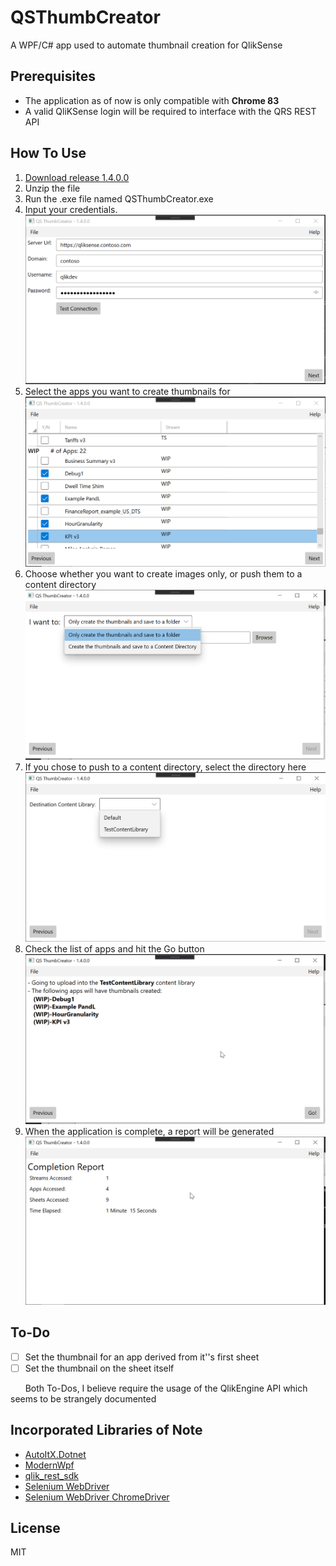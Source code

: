 # QSThumbCreator
A WPF/C# app used to automate thumbnail creation for QlikSense

## Prerequisites
- The application as of now is only compatible with **Chrome 83**
- A valid QliKSense login will be required to interface with the QRS REST API

## How To Use

1. [Download release 1.4.0.0](https://qsthumbcreator.s3.amazonaws.com/releases/QSThumbCreator+1.2.0.0.zip)
2. Unzip the file
3. Run the .exe file named QSThumbCreator.exe
4. Input your credentials.
     ![Screenshot 1](Images/SShot_1.png?raw=true "Initial View")
5. Select the apps you want to create thumbnails for
     ![Screenshot 1](Images/SShot_2.png?raw=true "Initial View")
6. Choose whether you want to create images only, or push them to a content directory
     ![Screenshot 1](Images/SShot_3.png?raw=true "Initial View")
7. If you chose to push to a content directory, select the directory here
     ![Screenshot 1](Images/SShot_4.png?raw=true "Initial View")
8. Check the list of apps and hit the Go button
     ![Screenshot 1](Images/SShot_5.png?raw=true "Initial View")
9. When the application is complete, a report will be generated
     ![Screenshot 1](Images/SShot_6.png?raw=true "Initial View")
 
## To-Do
 -  [ ] Set the thumbnail for an app derived from it''s first sheet
 -  [ ] Set the thumbnail on the sheet itself

 &nbsp;&nbsp;&nbsp;&nbsp;&nbsp;&nbsp;Both To-Dos, I believe require the usage of the QlikEngine API which seems to be strangely documented

## Incorporated Libraries of Note

- [AutoItX.Dotnet](https://www.nuget.org/packages/AutoItX.Dotnet/)
- [ModernWpf](https://github.com/Kinnara/ModernWpf)
- [qlik_rest_sdk](https://github.com/kolsrud/qlik_rest_sdk)
- [Selenium WebDriver](https://www.selenium.dev/)
- [Selenium WebDriver ChromeDriver](https://github.com/jsakamoto/nupkg-selenium-webdriver-chromedriver/)

## License

MIT